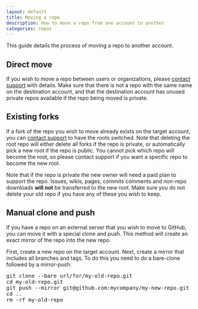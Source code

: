 ```yaml
---
layout: default
title: Moving a repo
description: How to move a repo from one account to another
categories: repos
---
```


This guide details the process of moving a repo to another account.

Direct move
-----------

If you wish to move a repo between users or organizations, please [contact support](http://support.github.com/) with details.  Make sure that there is not a repo with the same name on the destination account, and that the destination account has unused private repos available if the repo being moved is private.

Existing forks
--------------

If a fork of the repo you wish to move already exists on the target account, you can [contact support](http://support.github.com/) to have the roots switched.  Note that deleting the root repo will either delete all forks if the repo is private, or automatically pick a new root if the repo is public.  You cannot pick which repo will become the root, so please contact support if you want a specific repo to become the new root.

Note that if the repo is private the new owner will need a paid plan to support the repo.  Issues, wikis, pages, commits comments and non-repo downloads **will not** be transferred to the new root.  Make sure you do not delete your old repo if you have any of these you wish to keep.

Manual clone and push
---------------------

If you have a repo on an external server that you wish to move to GitHub, you can move it with a special clone and push.  This method will create an exact mirror of the repo into the new repo.

First, create a new repo on the target account.  Next, create a mirror that includes all branches and tags.  To do this you need to do a bare-clone followed by a mirror-push:

<pre class="terminal">
git clone --bare url/for/my-old-repo.git
cd my-old-repo.git
git push --mirror git@github.com:mycompany/my-new-repo.git
cd ..
rm -rf my-old-repo
</pre>
